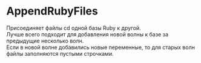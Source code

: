 # AppendRubyFiles
Присоединяет файлы cd одной базы Ruby к другой.<br>
Лучше всего подходит для добавления новой волны к базе за предыдущие несколько волн.<br>
Если в новой волне добавились новые переменные, то для старых волн файлы заполняются пустыми строчками.
